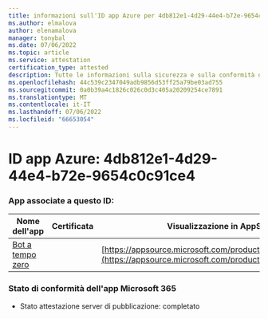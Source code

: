 ```yaml
---
title: informazioni sull'ID app Azure per 4db812e1-4d29-44e4-b72e-9654c0c91ce4
ms.author: elmalova
author: elenamalova
manager: tonybal
ms.date: 07/06/2022
ms.topic: article
ms.service: attestation
certification_type: attested
description: Tutte le informazioni sulla sicurezza e sulla conformità disponibili per 4db812e1-4d29-44e4-b72e-9654c0c91ce4.
ms.openlocfilehash: 44c539c2347049adb9856d53ff25a79be03ad755
ms.sourcegitcommit: 0a0b39a4c1826c026c0d3c405a20209254ce7891
ms.translationtype: MT
ms.contentlocale: it-IT
ms.lasthandoff: 07/06/2022
ms.locfileid: "66653054"
---
```

# <a name="azure-app-id-4db812e1-4d29-44e4-b72e-9654c0c91ce4"></a>ID app Azure: 4db812e1-4d29-44e4-b72e-9654c0c91ce4


### <a name="apps-associated-with-this-id"></a>App associate a questo ID:
| **Nome dell'app** | **Certificata** | **Visualizzazione in AppSource** |
|--------------|---------------|-----------------------|
| [Bot a tempo zero](../forward/WA200003717.md) |  | [https://appsource.microsoft.com/product/office/WA200003717](https://appsource.microsoft.com/product/office/WA200003717) |

### <a name="microsoft-365-app-compliance-status"></a>Stato di conformità dell'app Microsoft 365
- Stato attestazione server di pubblicazione: completato
